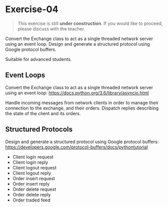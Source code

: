# Exercise-04

 > This exercise is still **under construction**. If you would like to proceed, please discuss with the teacher.

Convert the Exchange class to act as a single threaded network server using an event loop. Design and generate a structured protocol using Google protocol buffers.

Suitable for advanced students.

## Event Loops

Convert the Exchange class to act as a single threaded network server using an event loop: https://docs.python.org/3.6/library/asyncio.html

Handle incoming messages from network clients in order to manage their connection to the exchange, and their orders. Dispatch replies describing the state of the client and its orders.

## Structured Protocols

Design and generate a structured protocol using Google protocol buffers: https://developers.google.com/protocol-buffers/docs/pythontutorial

 - Client login request
 - Client login reply
 - Client logout request
 - Client logout reply
 - Order insert request
 - Order insert reply
 - Order delete request
 - Order delete reply
 - Order traded feed
